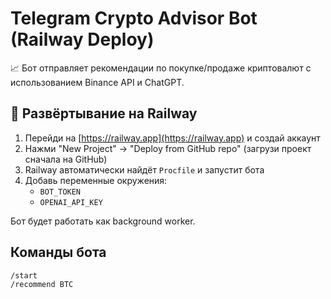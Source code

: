 
# Telegram Crypto Advisor Bot (Railway Deploy)

📈 Бот отправляет рекомендации по покупке/продаже криптовалют с использованием Binance API и ChatGPT.

## 🚀 Развёртывание на Railway

1. Перейди на [https://railway.app](https://railway.app) и создай аккаунт
2. Нажми "New Project" → "Deploy from GitHub repo" (загрузи проект сначала на GitHub)
3. Railway автоматически найдёт `Procfile` и запустит бота
4. Добавь переменные окружения:
   - `BOT_TOKEN`
   - `OPENAI_API_KEY`

Бот будет работать как background worker.

## Команды бота

```
/start
/recommend BTC
```
